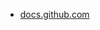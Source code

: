 * [docs.github.com](https://docs.github.com/en/pages/getting-started-with-github-pages/creating-a-github-pages-site)
